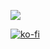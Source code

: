 ![](https://komarev.com/ghpvc/?username=ventraks&label=VIEWS)

[![ko-fi](https://ko-fi.com/img/githubbutton_sm.svg)](https://ko-fi.com/ventraks)

